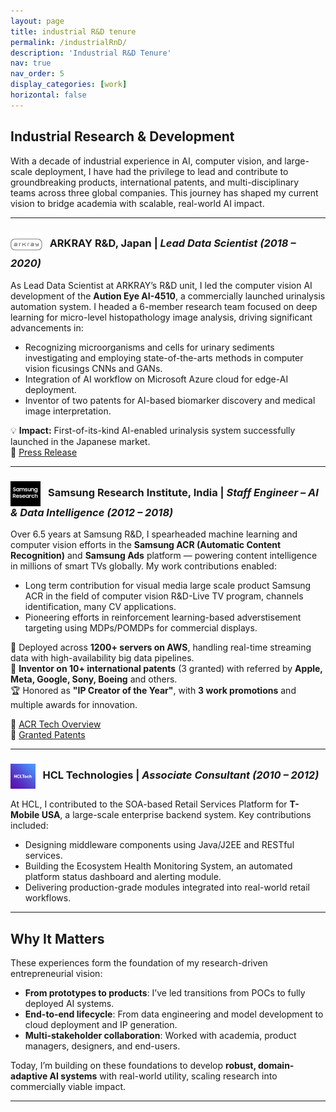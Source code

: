 ```yaml
---
layout: page
title: industrial R&D tenure
permalink: /industrialRnD/
description: 'Industrial R&D Tenure'
nav: true
nav_order: 5
display_categories: [work]
horizontal: false
---
```


## Industrial Research & Development

With a decade of industrial experience in AI, computer vision, and large-scale deployment, I have had the privilege to lead and contribute to groundbreaking products, international patents, and multi-disciplinary teams across three global companies. This journey has shaped my current vision to bridge academia with scalable, real-world AI impact.

---

### <img src="/assets/img/arkray.png" style="height: 40px; vertical-align: middle;"> &nbsp; ARKRAY R&D, Japan | *Lead Data Scientist (2018 – 2020)*

As Lead Data Scientist at ARKRAY’s R&D unit, I led the computer vision AI development of the **Aution Eye AI-4510**, a commercially launched urinalysis automation system. I headed a 6-member research team focused on deep learning for micro-level histopathology image analysis, driving significant advancements in:

- Recognizing microorganisms and cells for urinary sediments investigating and employing state-of-the-arts methods in computer vision ficusings CNNs and GANs.
- Integration of AI workflow on Microsoft Azure cloud for edge-AI deployment.
- Inventor of two patents for AI-based biomarker discovery and medical image interpretation.

💡 **Impact:** First-of-its-kind AI-enabled urinalysis system successfully launched in the Japanese market.  
🔗 [Press Release](http://www.arkray.co.jp/english/news/2019/release20190708_jp_en.html)

---

### <img src="/assets/img/samsung.png" style="height: 40px; vertical-align: middle;"> &nbsp; Samsung Research Institute, India | *Staff Engineer – AI & Data Intelligence (2012 – 2018)*

Over 6.5 years at Samsung R&D, I spearheaded machine learning and computer vision efforts in the **Samsung ACR (Automatic Content Recognition)** and **Samsung Ads** platform — powering content intelligence in millions of smart TVs globally. My work contributions enabled:

- Long term contribution for visual media large scale product Samsung ACR in the field of computer vision R&D-Live TV program, channels identification, many CV applications.
- Pioneering efforts in reinforcement learning-based adverstisement targeting using MDPs/POMDPs for commercial displays.

🚀 Deployed across **1200+ servers on AWS**, handling real-time streaming data with high-availability big data pipelines.  
📜 **Inventor on 10+ international patents** (3 granted) with referred by **Apple, Meta, Google, Sony, Boeing** and others.  
🏆 Honored as **"IP Creator of the Year"**, with **3 work promotions** and multiple awards for innovation.

🔗 [ACR Tech Overview](https://image-us.samsung.com/SamsungUS/samsungbusiness/samsung-ads/resources/total-tv-watcher/samsung-ads-resources-2019-total-tv-watcher.pdf)  
🔗 [Granted Patents](https://prakashchhipa.github.io/patents/)

---

### <img src="/assets/img/hcl.png" style="height: 40px; vertical-align: middle;"> &nbsp; HCL Technologies | *Associate Consultant (2010 – 2012)*

At HCL, I contributed to the SOA-based Retail Services Platform for **T-Mobile USA**, a large-scale enterprise backend system. Key contributions included:

- Designing middleware components using Java/J2EE and RESTful services.
- Building the Ecosystem Health Monitoring System, an automated platform status dashboard and alerting module.
- Delivering production-grade modules integrated into real-world retail workflows.

---

## Why It Matters

These experiences form the foundation of my research-driven entrepreneurial vision:
- **From prototypes to products**: I’ve led transitions from POCs to fully deployed AI systems.
- **End-to-end lifecycle**: From data engineering and model development to cloud deployment and IP generation.
- **Multi-stakeholder collaboration**: Worked with academia, product managers, designers, and end-users.

Today, I’m building on these foundations to develop **robust, domain-adaptive AI systems** with real-world utility, scaling research into commercially viable impact.

---
